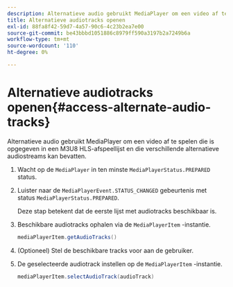 ```yaml
---
description: Alternatieve audio gebruikt MediaPlayer om een video af te spelen die is opgegeven in een M3U8 HLS-afspeellijst en die verschillende alternatieve audiostreams kan bevatten.
title: Alternatieve audiotracks openen
exl-id: 88fa8f42-59d7-4a57-90c6-4c23b2ea7e00
source-git-commit: be43bbbd1051886c8979ff590a3197b2a7249b6a
workflow-type: tm+mt
source-wordcount: '110'
ht-degree: 0%

---
```


# Alternatieve audiotracks openen{#access-alternate-audio-tracks}

Alternatieve audio gebruikt MediaPlayer om een video af te spelen die is opgegeven in een M3U8 HLS-afspeellijst en die verschillende alternatieve audiostreams kan bevatten.

1. Wacht op de `MediaPlayer` in ten minste `MediaPlayerStatus.PREPARED` status.
1. Luister naar de `MediaPlayerEvent.STATUS_CHANGED` gebeurtenis met status `MediaPlayerStatus.PREPARED`.

   Deze stap betekent dat de eerste lijst met audiotracks beschikbaar is.

1. Beschikbare audiotracks ophalen via de `MediaPlayerItem` -instantie.

   ```java
   mediaPlayerItem.getAudioTracks()
   ```

1. (Optioneel) Stel de beschikbare tracks voor aan de gebruiker.
1. De geselecteerde audiotrack instellen op de `MediaPlayerItem` -instantie.

   ```java
   mediaPlayerItem.selectAudioTrack(audioTrack)
   ```
